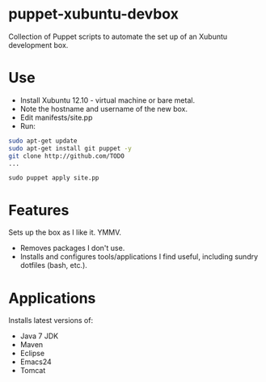 # puppet-xubuntu-devbox

Collection of Puppet scripts to automate the set up of an Xubuntu development
box.

# Use
- Install Xubuntu 12.10 - virtual machine or bare metal.
- Note the hostname and username of the new box.
- Edit manifests/site.pp
- Run:

```bash
sudo apt-get update
sudo apt-get install git puppet -y
git clone http://github.com/TODO
...
```
`sudo puppet apply site.pp`

# Features

Sets up the box as I like it. YMMV.

- Removes packages I don't use.
- Installs and configures tools/applications I find useful, including sundry
  dotfiles (bash, etc.).

# Applications

Installs latest versions of:

- Java 7 JDK
- Maven
- Eclipse
- Emacs24
- Tomcat
